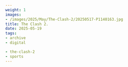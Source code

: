 ```yaml
---
weight: 1
images:
- /images/2025/May/The-Clash-2/20250517-P1140163.jpg
title: The Clash 2.
date: 2025-05-19
tags:
- archive
- digital

- the-clash-2
- sports
---
```


